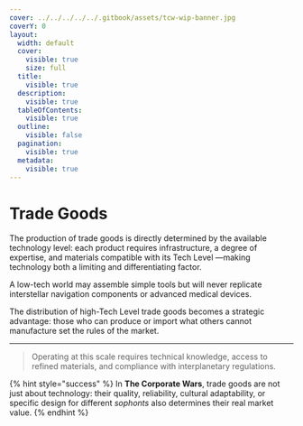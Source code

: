 ```yaml
---
cover: ../../../../../.gitbook/assets/tcw-wip-banner.jpg
coverY: 0
layout:
  width: default
  cover:
    visible: true
    size: full
  title:
    visible: true
  description:
    visible: true
  tableOfContents:
    visible: true
  outline:
    visible: false
  pagination:
    visible: true
  metadata:
    visible: true
---
```


# Trade Goods

The production of trade goods is directly determined by the available technology level: each product requires infrastructure, a degree of expertise, and materials compatible with its Tech Level —making technology both a limiting and differentiating factor.

A low-tech world may assemble simple tools but will never replicate interstellar navigation components or advanced medical devices.

The distribution of high-Tech Level trade goods becomes a strategic advantage: those who can produce or import what others cannot manufacture set the rules of the market.

***

> Operating at this scale requires technical knowledge, access to refined materials, and compliance with interplanetary regulations.

{% hint style="success" %}
In **The Corporate Wars**, trade goods are not just about technology: their quality, reliability, cultural adaptability, or specific design for different _sophonts_ also determines their real market value.
{% endhint %}
